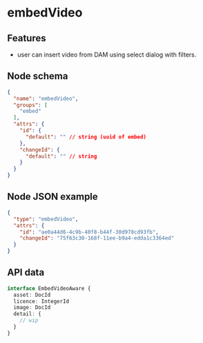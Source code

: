 # embedVideo

## Features
- user can insert video from DAM using select dialog with filters.

## Node schema

```json
{
  "name": "embedVideo",
  "groups": [
    "embed"
  ],
  "attrs": {
    "id": {
      "default": "" // string (uuid of embed)
    },
    "changeId": {
      "default": "" // string
    }
  }
}
```

## Node JSON example

```json
{
  "type": "embedVideo",
  "attrs": {
    "id": "ae0a44d6-4c9b-40f8-b44f-30d978cd93fb",
    "changeId": "75f63c30-168f-11ee-b9a4-edda1c3364ed"
  }
}
```

## API data

```ts
interface EmbedVideoAware {
  asset: DocId
  licence: IntegerId
  image: DocId
  detail: {
    // wip
  }
}
```
